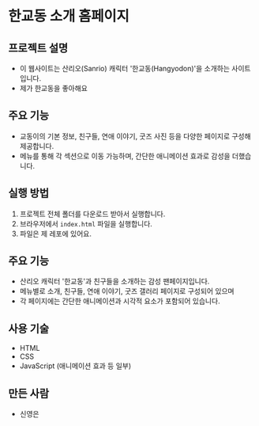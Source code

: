 # 한교동 소개 홈페이지

## 프로젝트 설명
- 이 웹사이트는 산리오(Sanrio) 캐릭터 '한교동(Hangyodon)'을 소개하는 사이트입니다.
- 제가 한교동을 좋아해요

## 주요 기능
- 교동이의 기본 정보, 친구들, 연애 이야기, 굿즈 사진 등을 다양한 페이지로 구성해 제공합니다.
- 메뉴를 통해 각 섹션으로 이동 가능하며, 간단한 애니메이션 효과로 감성을 더했습니다.

## 실행 방법
1. 프로젝트 전체 폴더를 다운로드 받아서 실행합니다.
2. 브라우저에서 `index.html` 파일을 실행합니다.
3. 파일은 제 레포에 있어요.

## 주요 기능
- 산리오 캐릭터 '한교동'과 친구들을 소개하는 감성 팬페이지입니다.  
- 메뉴별로 소개, 친구들, 연애 이야기, 굿즈 갤러리 페이지로 구성되어 있으며  
- 각 페이지에는 간단한 애니메이션과 시각적 요소가 포함되어 있습니다.
 
## 사용 기술
- HTML
- CSS
- JavaScript (애니메이션 효과 등 일부)

## 만든 사람
- 신영은

